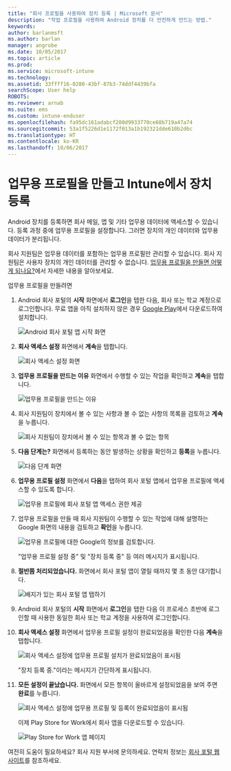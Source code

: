 ```yaml
---
title: "회사 프로필을 사용하여 장치 등록 | Microsoft 문서"
description: "작업 프로필을 사용하여 Android 장치를 더 안전하게 만드는 방법."
keywords: 
author: barlanmsft
ms.author: barlan
manager: angrobe
ms.date: 10/05/2017
ms.topic: article
ms.prod: 
ms.service: microsoft-intune
ms.technology: 
ms.assetid: 33ffff16-0280-43bf-87b3-74ddf4439bfa
searchScope: User help
ROBOTS: 
ms.reviewer: arnab
ms.suite: ems
ms.custom: intune-enduser
ms.openlocfilehash: fa95dc161adabcf280d9933770ce68b719a47a74
ms.sourcegitcommit: 53a1f5226d1e1172f013a1b192321dde610b2d6c
ms.translationtype: HT
ms.contentlocale: ko-KR
ms.lasthandoff: 10/06/2017
---
```

# <a name="create-a-work-profile-and-enroll-your-device-in-intune"></a>업무용 프로필을 만들고 Intune에서 장치 등록

Android 장치를 등록하면 회사 메일, 앱 및 기타 업무용 데이터에 액세스할 수 있습니다. 등록 과정 중에 업무용 프로필을 설정합니다. 그러면 장치의 개인 데이터와 업무용 데이터가 분리됩니다.

회사 지원팀은 업무용 데이터를 포함하는 업무용 프로필만 관리할 수 있습니다. 회사 지원팀은 사용자 장치의 개인 데이터를 관리할 수 없습니다. [업무용 프로필을 만들면 어떻게 되나요?](what-happens-when-you-create-a-work-profile-android.md)에서 자세한 내용을 알아보세요.

업무용 프로필을 만들려면

1.  Android 회사 포털의 **시작** 화면에서 **로그인**을 탭한 다음, 회사 또는 학교 계정으로 로그인합니다. 무료 앱을 아직 설치하지 않은 경우 [Google Play](http://play.google.com/store/apps/details?id=com.microsoft.windowsintune.companyportal)에서 다운로드하여 설치합니다.

    ![Android 회사 포털 앱 시작 화면](./media/and-enroll-0-welcome-screen.png)

2. **회사 액세스 설정** 화면에서 **계속**을 탭합니다.

    ![회사 액세스 설정 화면](/intune/media/android_cp_enroll_01_1709_new.png)

3.  **업무용 프로필을 만드는 이유** 화면에서 수행할 수 있는 작업을 확인하고 **계속**을 탭합니다.

    ![업무용 프로필을 만드는 이유](./media/andr-afw-why-create-a-work-profile.png)

4.  회사 지원팀이 장치에서 볼 수 있는 사항과 볼 수 없는 사항의 목록을 검토하고 **계속**을 누릅니다.

    ![회사 지원팀이 장치에서 볼 수 있는 항목과 볼 수 없는 항목](/intune/media/android_cp_enroll_02_after_1710.png)

5.  **다음 단계는?** 화면에서 등록하는 동안 발생하는 상황을 확인하고 **등록**을 누릅니다.

    ![다음 단계 화면](/intune/media/android_work_cp_enroll_03_after_1710.png)

6. **업무용 프로필 설정** 화면에서 **다음**을 탭하여 회사 포털 앱에서 업무용 프로필에 액세스할 수 있도록 합니다.

    ![업무용 프로필에 회사 포털 앱 액세스 권한 제공](./media/andr-afw-tap-next-to-set-up-work-profile.png)

7. 업무용 프로필을 만들 때 회사 지원팀이 수행할 수 있는 작업에 대해 설명하는 Google 화면의 내용을 검토하고 **확인**을 누릅니다.

    ![업무용 프로필에 대한 Google의 정보를 검토합니다.](./media/andr-afw-google-screen-what-it-can-do.png)

    "업무용 프로필 설정 중" 및 "장치 등록 중" 등 여러 메시지가 표시됩니다.

8. **절반쯤 처리되었습니다.** 화면에서 회사 포털 앱이 열릴 때까지 몇 초 동안 대기합니다.

    ![배지가 있는 회사 포털 앱 탭하기](./media/andr-afw-tap-work-badged-company-portal-icon2.png)

9. Android 회사 포털의 **시작** 화면에서 **로그인**을 탭한 다음 이 프로세스 초반에 로그인할 때 사용한 동일한 회사 또는 학교 계정을 사용하여 로그인합니다.

10. **회사 액세스 설정** 화면에서 업무용 프로필 설정이 완료되었음을 확인한 다음 **계속**을 탭합니다.

    ![회사 액세스 설정에 업무용 프로필 설치가 완료되었음이 표시됨](./media/andr-afw-work-profile-now-set-up.png)

    "장치 등록 중."이라는 메시지가 간단하게 표시됩니다.

11. **모든 설정이 끝났습니다.** 화면에서 모든 항목이 올바르게 설정되었음을 보여 주면 **완료**를 누릅니다.

    ![회사 액세스 설정에 업무용 프로필 및 등록이 완료되었음이 표시됨](/intune/media/android_work_cp_enroll_04_after_1710.png)

    이제 Play Store for Work에서 회사 앱을 다운로드할 수 있습니다.

    ![Play Store for Work 앱 페이지](./media/andr-afw-tap-work-play-store-icon.png)

여전히 도움이 필요하세요? 회사 지원 부서에 문의하세요. 연락처 정보는 [회사 포털 웹 사이트](https://portal.manage.microsoft.com)를 참조하세요.
